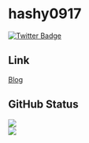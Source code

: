 # hashy0917
[![Twitter Badge](https://img.shields.io/badge/-@hashy0917-1ca0f1?style=flat-square&labelColor=1ca0f1&logo=twitter&logoColor=white&link=https://twitter.com/hashy0917)](https://twitter.com/hashy0917)

## Link
[Blog](https://hashy0917.wordpress.com/)

## GitHub Status
<div>
  <img src="https://github-readme-stats.vercel.app/api?username=hashy0917&show_icons=true" />
</div>
<div>
  <img src="https://github-profile-trophy.vercel.app/?username=hashy0917&theme=onedark" />
</div>
